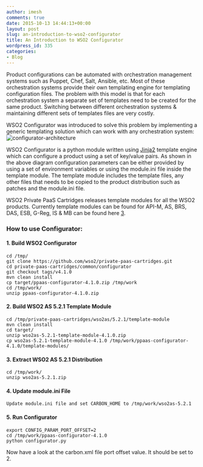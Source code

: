 ```yaml
---
author: imesh
comments: true
date: 2015-10-13 14:44:13+00:00
layout: post
slug: an-introduction-to-wso2-configurator
title: An Introduction to WSO2 Configurator
wordpress_id: 335
categories:
- Blog
---
```


Product configurations can be automated with orchestration management systems such as Puppet, Chef, Salt, Ansible, etc. Most of these orchestration systems provide their own templating engine for templating configuration files. The problem with this model is that for each orchestration system a separate set of templates need to be created for the same product. Switching between different orchestration systems & maintaining different sets of templates files are very costly.

WSO2 Configurator was introduced to solve this problem by implementing a generic templating solution which can work with any orchestration system: ![configurator-architecture](http://imesh.gunaratne.org/wp-content/uploads/2015/10/configurator-architecture.png)

WSO2 Configurator is a python module written using [Jinja2](http://jinja.pocoo.org/docs/dev/) template engine which can configure a product using a set of key/value pairs. As shown in the above diagram configuration parameters can be either provided by using a set of environment variables or using the module.ini file inside the template module. The template module includes the template files, any other files that needs to be copied to the product distribution such as patches and the module.ini file.

WSO2 Private PaaS Cartridges releases template modules for all the WSO2 products. Currently template modules can be found for API-M, AS, BRS, DAS, ESB, G-Reg, IS & MB can be found here [3](https://github.com/wso2/private-paas-cartridges).

### How to use Configurator:

#### 1. Build WSO2 Configurator
    
    cd /tmp/
    git clone https://github.com/wso2/private-paas-cartridges.git
    cd private-paas-cartridges/common/configurator
    git checkout tags/v4.1.0
    mvn clean install
    cp target/ppaas-configurator-4.1.0.zip /tmp/work
    cd /tmp/work/
    unzip ppaas-configurator-4.1.0.zip

#### 2. Build WSO2 AS 5.2.1 Template Module
    
    cd /tmp/private-paas-cartridges/wso2as/5.2.1/template-module 
    mvn clean install
    cd target/
    unzip wso2as-5.2.1-template-module-4.1.0.zip
    cp wso2as-5.2.1-template-module-4.1.0 /tmp/work/ppaas-configurator-4.1.0/template-modules/
    
#### 3. Extract WSO2 AS 5.2.1 Distribution
    
    cd /tmp/work/
    unzip wso2as-5.2.1.zip

#### 4. Update module.ini File
    
    Update module.ini file and set CARBON_HOME to /tmp/work/wso2as-5.2.1
    
#### 5. Run Configurator
    
    export CONFIG_PARAM_PORT_OFFSET=2
    cd /tmp/work/ppaas-configurator-4.1.0
    python configurator.py


Now have a look at the carbon.xml file port offset value. It should be set to 2.
